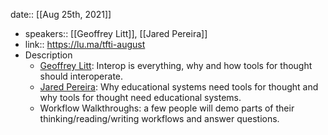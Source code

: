 date:: [[Aug 25th, 2021]]

-
  speakers:: [[Geoffrey Litt]], [[Jared Pereira]]
-
  link:: https://lu.ma/tfti-august
- Description
	- ​[Geoffrey Litt](https://www.geoffreylitt.com/): Interop is everything, why and how tools for thought should interoperate.
	- [​Jared Pereira](https://awarm.space/): Why educational systems need tools for thought and why tools for thought need educational systems.
	- ​Workflow Walkthroughs: a few people will demo parts of their thinking/reading/writing workflows and answer questions.